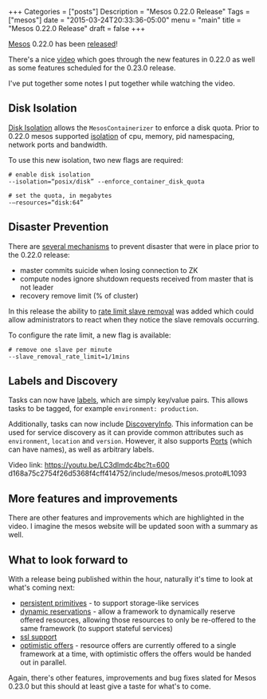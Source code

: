+++
Categories = ["posts"]
Description = "Mesos 0.22.0 Release"
Tags = ["mesos"]
date = "2015-03-24T20:33:36-05:00"
menu = "main"
title = "Mesos 0.22.0 Release"
draft = false
+++

[Mesos](http://mesos.apache.org/) 0.22.0 has been [released](https://dist.apache.org/repos/dist/release/mesos/0.22.0/)!

There's a nice [video](https://www.youtube.com/watch?v=LC3dlmdc4bc) which goes through the new features in 0.22.0 as well as
some features scheduled for the 0.23.0 release.

I've put together some notes I put together while watching the video.

## Disk Isolation

[Disk Isolation](https://issues.apache.org/jira/browse/MESOS-1589) allows the
`MesosContainerizer` to enforce a disk quota. Prior to 0.22.0 mesos supported [isolation](https://youtu.be/LC3dlmdc4bc?t=207) of cpu, memory, pid namespacing,
network ports and bandwidth.

To use this new isolation, two new flags are required:

```
# enable disk isolation
--isolation=“posix/disk” --enforce_container_disk_quota

# set the quota, in megabytes
-—resources=“disk:64”
```

## Disaster Prevention

There are [several mechanisms](https://youtu.be/LC3dlmdc4bc?t=503) to prevent
disaster that were in place prior to the 0.22.0 release:

- master commits suicide when losing connection to ZK
- compute nodes ignore shutdown requests received from master that is not leader
- recovery remove limit (% of cluster)

In this release the ability to [rate limit slave removal](https://issues.apache.org/jira/browse/MESOS-1148)
was added which could allow administrators to react when they notice the
slave removals occurring.

To configure the rate limit, a new flag is available:

```
# remove one slave per minute
--slave_removal_rate_limit=1/1mins
```

## Labels and Discovery

Tasks can now have [labels](https://github.com/apache/mesos/blob/b2f73095fd168a75c2754f26d5368f4cff414752/include/mesos/mesos.proto#L1056), which are simply key/value pairs. This allows tasks to be tagged, for example `environment: production`.

Additionally, tasks can now include [DiscoveryInfo](https://github.com/apache/mesos/blob/b2f73095fd168a75c2754f26d5368f4cff414752/include/mesos/mesos.proto#L1093). This information can be used for service discovery as it can provide
common attributes such as `environment`, `location` and `version`. However, it
also supports [Ports](https://github.com/apache/mesos/blob/b2f73095fd168a75c2754f26d5368f4cff414752/include/mesos/mesos.proto#L1075) (which can have names), as well as arbitrary labels.

Video link: https://youtu.be/LC3dlmdc4bc?t=600
d168a75c2754f26d5368f4cff414752/include/mesos/mesos.proto#L1093

## More features and improvements

There are other features and improvements which are highlighted in the video.
I imagine the mesos website will be updated soon with a summary as well.

## What to look forward to

With a release being published within the hour, naturally it's time to look at
what's coming next:

* [persistent primitives](https://issues.apache.org/jira/browse/MESOS-1554) - to
support storage-like services
* [dynamic reservations](https://issues.apache.org/jira/browse/MESOS-2018) - allow a
framework to dynamically reserve offered resources, allowing those resources to
only be re-offered to the same framework (to support stateful services)
* [ssl support](https://issues.apache.org/jira/browse/MESOS-910)
* [optimistic offers](https://issues.apache.org/jira/browse/MESOS-1607) - resource offers
are currently offered to a single framework at a time, with optimistic offers the
offers would be handed out in parallel.

Again, there's other features, improvements and bug fixes slated for Mesos 0.23.0
but this should at least give a taste for what's to come.
